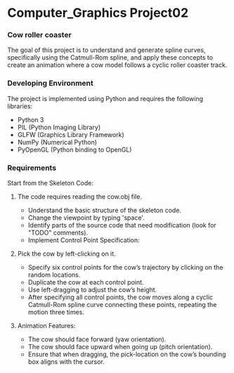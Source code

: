 # Computer_Graphics Project02 
### Cow roller coaster
The goal of this project is to understand and generate spline curves, specifically using the Catmull-Rom spline, and apply these concepts to create an animation where a cow model follows a cyclic roller coaster track.
### Developing Environment
The project is implemented using Python and requires the following libraries:
- Python 3
- PIL (Python Imaging Library)
- GLFW (Graphics Library Framework)
- NumPy (Numerical Python)
- PyOpenGL (Python binding to OpenGL)
### Requirements
Start from the Skeleton Code:

1. The code requires reading the cow.obj file.
   - Understand the basic structure of the skeleton code.
   - Change the viewpoint by typing 'space'.
   - Identify parts of the source code that need modification (look for "TODO" comments).
   - Implement Control Point Specification:

2. Pick the cow by left-clicking on it.
   - Specify six control points for the cow’s trajectory by clicking on the random locations.
   - Duplicate the cow at each control point.
   - Use left-dragging to adjust the cow’s height.
   - After specifying all control points, the cow moves along a cyclic Catmull-Rom spline curve connecting these points, repeating the motion three times.

3. Animation Features:
   - The cow should face forward (yaw orientation).
   - The cow should face upward when going up (pitch orientation).
   - Ensure that when dragging, the pick-location on the cow’s bounding box aligns with the cursor.

